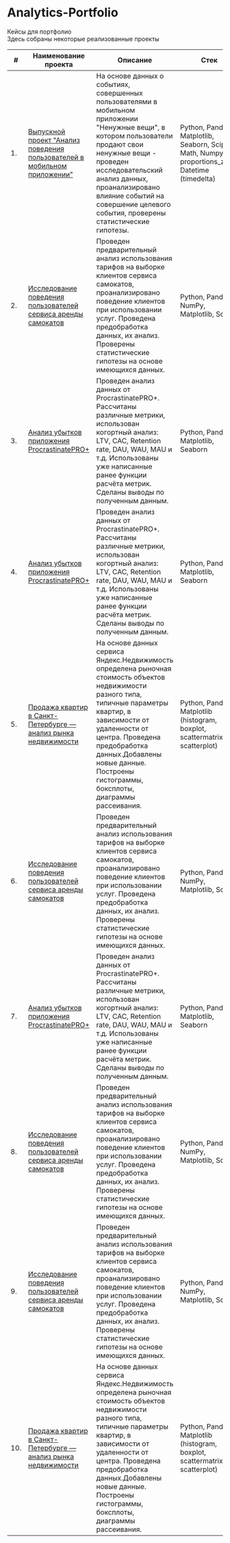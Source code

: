 # Analytics-Portfolio
Кейсы для портфолио  
Здесь собраны некоторые реализованные проекты

| #  | Наименование проекта           | Описание                                                | Стек                  | 
| -- | ----------------------------------------- | ------------------------------------------------------- | ------------------------------------------------------- |
| 1.   | [Выпускной проект "Анализ поведения пользователей в мобильном приложении"](https://github.com/MariPolivan/Portfolio/tree/main/1_Research_behavior_mob_app_users) | На основе данных  о событиях, совершенных пользователями в мобильном приложении "Ненужные вещи", в котором пользователи продают свои ненужные вещи - проведен исследовательский анализ данных, проанализировано влияние событий на совершение целевого события, проверены статистические гипотезы. | Python, Pandas, Matplotlib, Seaborn, Scipy, Math, Numpy, proportions_ztest, Datetime (timedelta) |  
| 2.   | [Исследование поведения пользователей сервиса аренды самокатов]() |  Проведен предварительный анализ использования тарифов на выборке клиентов сервиса самокатов, проанализировано поведение клиентов при использовании услуг. Проведена предобработка данных, их анализ. Проверены статистические гипотезы на основе имеющихся данных.| Python, Pandas, NumPy, Matplotlib, SciPy | 
| 3.   | [Анализ убытков приложения ProcrastinatePRO+]() | Проведен анализ данных от ProcrastinatePRO+. Рассчитаны различные метрики, использован когортный анализ: LTV, CAC, Retention rate, DAU, WAU, MAU и т.д. Использованы уже написанные ранее функции расчёта метрик. Сделаны выводы по полученным данным. | Python, Pandas, Matplotlib, Seaborn | 
| 4.   | [Анализ убытков приложения ProcrastinatePRO+]() | Проведен анализ данных от ProcrastinatePRO+. Рассчитаны различные метрики, использован когортный анализ: LTV, CAC, Retention rate, DAU, WAU, MAU и т.д. Использованы уже написанные ранее функции расчёта метрик. Сделаны выводы по полученным данным. | Python, Pandas, Matplotlib, Seaborn | 
| 5.   | [Продажа квартир в Санкт-Петербурге — анализ рынка недвижимости]() | На основе данных сервиса Яндекс.Недвижимость определена рыночная стоимость объектов недвижимости разного типа, типичные параметры квартир, в зависимости от удаленности от центра. Проведена предобработка данных.Добавлены новые данные. Построены гистограммы, боксплоты, диаграммы рассеивания.  | Python, Pandas, Matplotlib (histogram, boxplot, scattermatrix, scatterplot) |  
| 6.   | [Исследование поведения пользователей сервиса аренды самокатов]() |  Проведен предварительный анализ использования тарифов на выборке клиентов сервиса самокатов, проанализировано поведение клиентов при использовании услуг. Проведена предобработка данных, их анализ. Проверены статистические гипотезы на основе имеющихся данных.| Python, Pandas, NumPy, Matplotlib, SciPy | 
| 7.   | [Анализ убытков приложения ProcrastinatePRO+]() | Проведен анализ данных от ProcrastinatePRO+. Рассчитаны различные метрики, использован когортный анализ: LTV, CAC, Retention rate, DAU, WAU, MAU и т.д. Использованы уже написанные ранее функции расчёта метрик. Сделаны выводы по полученным данным. | Python, Pandas, Matplotlib, Seaborn | 
| 8.   | [Исследование поведения пользователей сервиса аренды самокатов]() |  Проведен предварительный анализ использования тарифов на выборке клиентов сервиса самокатов, проанализировано поведение клиентов при использовании услуг. Проведена предобработка данных, их анализ. Проверены статистические гипотезы на основе имеющихся данных.| Python, Pandas, NumPy, Matplotlib, SciPy | 
| 9.   | [Исследование поведения пользователей сервиса аренды самокатов]() |  Проведен предварительный анализ использования тарифов на выборке клиентов сервиса самокатов, проанализировано поведение клиентов при использовании услуг. Проведена предобработка данных, их анализ. Проверены статистические гипотезы на основе имеющихся данных.| Python, Pandas, NumPy, Matplotlib, SciPy | 
| 10.   | [Продажа квартир в Санкт-Петербурге — анализ рынка недвижимости](analys_rinka_nedvigimosti_maripolivan.ipynb) | На основе данных сервиса Яндекс.Недвижимость определена рыночная стоимость объектов недвижимости разного типа, типичные параметры квартир, в зависимости от удаленности от центра. Проведена предобработка данных.Добавлены новые данные. Построены гистограммы, боксплоты, диаграммы рассеивания.  | Python, Pandas, Matplotlib (histogram, boxplot, scattermatrix, scatterplot) |  
